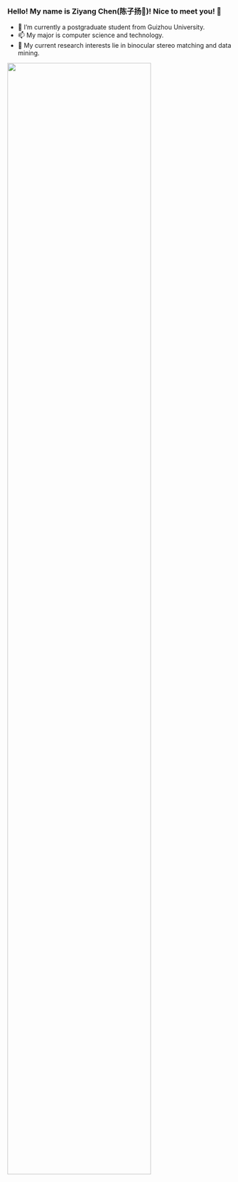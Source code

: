 ### Hello! My name is Ziyang Chen(陈子扬:ram:)! Nice to meet you! 👋
- 🌱 I’m currently a postgraduate student from Guizhou University.
- 📫 My major is computer science and technology.
- :hammer: My current research interests lie in binocular stereo matching and data mining.
<a href="https://github.com/ZYangChen">
    <img align="center" width="80%" src="https://github-readme-stats.vercel.app/api?username=ZYangChen&theme=tokyonight&show_icons=true" />
</a>


<!--


**ZYangChen/ZYangChen** is a ✨ _special_ ✨ repository because its `README.md` (this file) appears on your GitHub profile.

Here are some ideas to get you started:

- 🔭 I’m currently working on ...
- 🌱 I’m currently learning ...
- 👯 I’m looking to collaborate on ...
- 🤔 I’m looking for help with ...
- 💬 Ask me about ...
- 📫 How to reach me: ...
- 😄 Pronouns: ...
- ⚡ Fun fact: ...
- :orange_book: Focusing on Swift & iOS
- :hammer: Creator of applications and frameworks
- :ram: Founder the ObjCCN
- :meat_on_bone: Meat lover
-->
